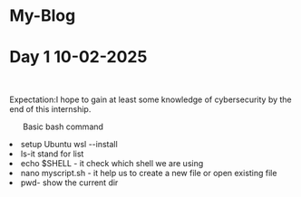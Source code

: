 # My-Blog <br>
# Day 1 10-02-2025</h1><br>
Expectation:I hope to gain at least some knowledge of cybersecurity by the end of this internship.<br>
<ul>Basic bash command</ul>
<li>setup Ubuntu  wsl --install</li>
<li>ls-it stand for list <br></li>
<li>echo $SHELL - it check which shell we are using</li> 
<li>nano myscript.sh - it help us to create a new file or open existing file </li>
<li>pwd- show the current dir</li>

